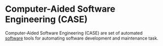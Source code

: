 # Computer-Aided Software Engineering (CASE)

Computer-Aided Software Engineering (CASE) are set of automated [software](software.md) tools for automating software development and maintenance task.
